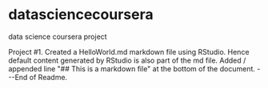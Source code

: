 datasciencecoursera
===================

data science coursera project

Project #1. Created a HelloWorld.md markdown file using RStudio. Hence default content generated by RStudio is also part of the md file. Added / appended line "## This is a markdown file" at the bottom of the document.
---End of Readme.
